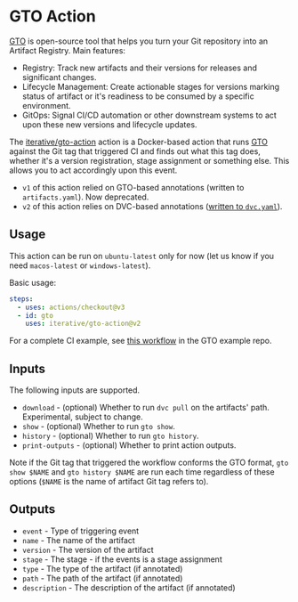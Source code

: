 # GTO Action

[GTO](https://github.com/iterative/gto) is open-source tool that helps you turn
your Git repository into an Artifact Registry. Main features:

- Registry: Track new artifacts and their versions for releases and significant
  changes.
- Lifecycle Management: Create actionable stages for versions marking status of
  artifact or it's readiness to be consumed by a specific environment.
- GitOps: Signal CI/CD automation or other downstream systems to act upon these
  new versions and lifecycle updates.

The [iterative/gto-action](https://github.com/iterative/gto-action) action is a
Docker-based action that runs [GTO](https://github.com/iterative/gto) against
the Git tag that triggered CI and finds out what this tag does, whether it's a
version registration, stage assignment or something else. This allows you to act
accordingly upon this event.

- `v1` of this action relied on GTO-based annotations (written to
  `artifacts.yaml`). Now deprecated.
- `v2` of this action relies on DVC-based annotations
  ([written to `dvc.yaml`](https://dvc.org/doc/user-guide/project-structure/dvcyaml-files#artifacts)).

## Usage

This action can be run on `ubuntu-latest` only for now (let us know if you need
`macos-latest` or `windows-latest`).

Basic usage:

```yaml
steps:
  - uses: actions/checkout@v3
  - id: gto
    uses: iterative/gto-action@v2
```

For a complete CI example, see
[this workflow](https://github.com/iterative/example-gto/blob/main/.github/workflows/gto-act-on-tags.yml)
in the GTO example repo.

## Inputs

The following inputs are supported.

- `download` - (optional) Whether to run `dvc pull` on the artifacts' path. Experimental, subject to change.
- `show` - (optional) Whether to run `gto show`.
- `history` - (optional) Whether to run `gto history`.
- `print-outputs` - (optional) Whether to print action outputs.

Note if the Git tag that triggered the workflow conforms the GTO format,
`gto show $NAME` and `gto history $NAME` are run each time regardless of these
options (`$NAME` is the name of artifact Git tag refers to).

## Outputs

- `event` - Type of triggering event
- `name` - The name of the artifact
- `version` - The version of the artifact
- `stage` - The stage - if the events is a stage assignment
- `type` - The type of the artifact (if annotated)
- `path` - The path of the artifact (if annotated)
- `description` - The description of the artifact (if annotated)
